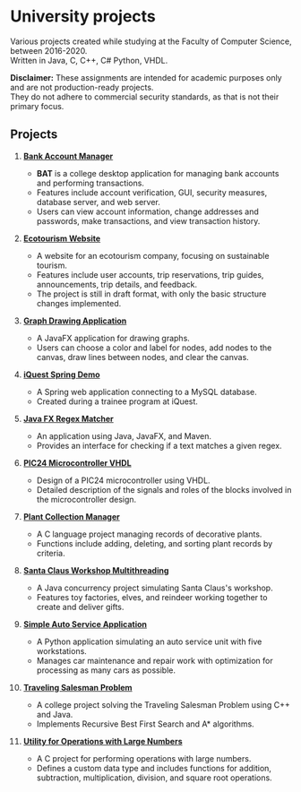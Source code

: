 # University projects

Various projects created while studying at the Faculty of Computer Science, between 2016-2020.  
Written in Java, C, C++, C# Python, VHDL.

**Disclaimer:** These assignments are intended for academic purposes only and are not production-ready projects.   
They do not adhere to commercial security standards, as that is not their primary focus.

## Projects

1. **[Bank Account Manager](https://github.com/AlexBuseDragomir/university-projects/blob/3c55d39003ac97e27c742abb477c1fa68d339b0e/bank-account-manager/README.md)**
   - **BAT** is a college desktop application for managing bank accounts and performing transactions.
   - Features include account verification, GUI, security measures, database server, and web server.
   - Users can view account information, change addresses and passwords, make transactions, and view transaction history.

2. **[Ecotourism Website](https://github.com/AlexBuseDragomir/university-projects/blob/3c55d39003ac97e27c742abb477c1fa68d339b0e/ecotourism-website/README.md)**
   - A website for an ecotourism company, focusing on sustainable tourism.
   - Features include user accounts, trip reservations, trip guides, announcements, trip details, and feedback.
   - The project is still in draft format, with only the basic structure changes implemented.

3. **[Graph Drawing Application](https://github.com/AlexBuseDragomir/university-projects/blob/3c55d39003ac97e27c742abb477c1fa68d339b0e/graph-drawing-application/README.md)**
   - A JavaFX application for drawing graphs.
   - Users can choose a color and label for nodes, add nodes to the canvas, draw lines between nodes, and clear the canvas.

4. **[iQuest Spring Demo](https://github.com/AlexBuseDragomir/university-projects/blob/3c55d39003ac97e27c742abb477c1fa68d339b0e/iquest-spring-demo/README.md)**
   - A Spring web application connecting to a MySQL database.
   - Created during a trainee program at iQuest.

5. **[Java FX Regex Matcher](https://github.com/AlexBuseDragomir/university-projects/blob/3c55d39003ac97e27c742abb477c1fa68d339b0e/java-fx-regex-matcher/README.md)**
   - An application using Java, JavaFX, and Maven.
   - Provides an interface for checking if a text matches a given regex.

6. **[PIC24 Microcontroller VHDL](https://github.com/AlexBuseDragomir/university-projects/blob/3c55d39003ac97e27c742abb477c1fa68d339b0e/pic24-microcontroller-vhdl/README.md)**
   - Design of a PIC24 microcontroller using VHDL.
   - Detailed description of the signals and roles of the blocks involved in the microcontroller design.

7. **[Plant Collection Manager](https://github.com/AlexBuseDragomir/university-projects/blob/3c55d39003ac97e27c742abb477c1fa68d339b0e/plant-collection-manager/README.md)**
   - A C language project managing records of decorative plants.
   - Functions include adding, deleting, and sorting plant records by criteria.

8. **[Santa Claus Workshop Multithreading](https://github.com/AlexBuseDragomir/university-projects/blob/3c55d39003ac97e27c742abb477c1fa68d339b0e/santa-claus-workshop-multithreading/README.md)**
   - A Java concurrency project simulating Santa Claus's workshop.
   - Features toy factories, elves, and reindeer working together to create and deliver gifts.

9. **[Simple Auto Service Application](https://github.com/AlexBuseDragomir/university-projects/blob/3c55d39003ac97e27c742abb477c1fa68d339b0e/simple-auto-service-application/README.md)**
   - A Python application simulating an auto service unit with five workstations.
   - Manages car maintenance and repair work with optimization for processing as many cars as possible.

10. **[Traveling Salesman Problem](https://github.com/AlexBuseDragomir/university-projects/blob/3c55d39003ac97e27c742abb477c1fa68d339b0e/traveling-salesman-problem/README.md)**
    - A college project solving the Traveling Salesman Problem using C++ and Java.
    - Implements Recursive Best First Search and A* algorithms.

11. **[Utility for Operations with Large Numbers](https://github.com/AlexBuseDragomir/university-projects/blob/3c55d39003ac97e27c742abb477c1fa68d339b0e/utility-for-operations-with-large-numbers/README.md)**
    - A C project for performing operations with large numbers.
    - Defines a custom data type and includes functions for addition, subtraction, multiplication, division, and square root operations.
